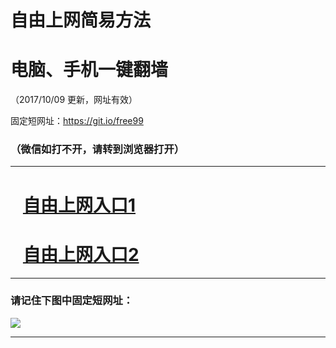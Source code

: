 ﻿# 自由上网简易方法

# 电脑、手机一键翻墙

（2017/10/09 更新，网址有效）

固定短网址：https://git.io/free99

### （微信如打不开，请转到浏览器打开）


***





# &nbsp;&nbsp; <a href="http://ft2653114717.fwq-tz-1001.info/fwqtz01.html?t=100900117442 " target="_blank">自由上网入口1</a>
# &nbsp;&nbsp; <a href="http://ft1931813347.fwq-tz-1002.info/fwqtz02.html?t=10090015393 " target="_blank">自由上网入口2</a>
***

### 请记住下图中固定短网址：

<img src="https://s3-us-west-2.amazonaws.com/fwq-1001/yjfq-20170905okok.png" /> 


***

